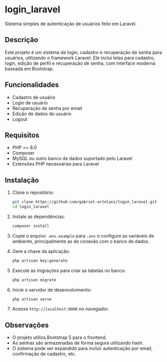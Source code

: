 # login_laravel

Sistema simples de autenticação de usuários feito em Laravel.

## Descrição

Este projeto é um sistema de login, cadastro e recuperação de senha para usuários, utilizando o framework Laravel. Ele inclui telas para cadastro, login, edição de perfil e recuperação de senha, com interface moderna baseada em Bootstrap.

## Funcionalidades

- Cadastro de usuário
- Login de usuário
- Recuperação de senha por email
- Edição de dados do usuário
- Logout

## Requisitos

- PHP >= 8.0
- Composer
- MySQL ou outro banco de dados suportado pelo Laravel
- Extensões PHP necessárias para Laravel

## Instalação

1. Clone o repositório:
   ```bash
   git clone https://github.com/gabriel-ortolani/login_laravel.git
   cd login_laravel
   ```

2. Instale as dependências:
   ```bash
   composer install
   ```

3. Copie o arquivo `.env.example` para `.env` e configure as variáveis de ambiente, principalmente as de conexão com o banco de dados.

4. Gere a chave da aplicação:
   ```bash
   php artisan key:generate
   ```

5. Execute as migrações para criar as tabelas no banco:
   ```bash
   php artisan migrate
   ```

6. Inicie o servidor de desenvolvimento:
   ```bash
   php artisan serve
   ```

7. Acesse `http://localhost:8000` no navegador.

## Observações

- O projeto utiliza Bootstrap 5 para o frontend.
- As senhas são armazenadas de forma segura utilizando hash.
- O sistema pode ser expandido para incluir autenticação por email, confirmação de cadastro, etc.

